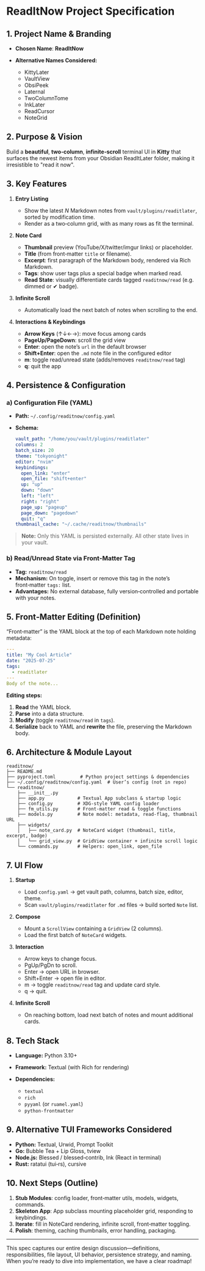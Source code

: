 # ReadItNow Project Specification

## 1. Project Name & Branding

* **Chosen Name**: **ReadItNow**
* **Alternative Names Considered:**

  * KittyLater
  * VaultView
  * ObsiPeek
  * Laternal
  * TwoColumnTome
  * InkLater
  * ReadCursor
  * NoteGrid

## 2. Purpose & Vision

Build a **beautiful**, **two‑column**, **infinite‑scroll** terminal UI in **Kitty** that surfaces the newest items from your Obsidian ReadItLater folder, making it irresistible to "read it now".

## 3. Key Features

1. **Entry Listing**

   * Show the latest *N* Markdown notes from `vault/plugins/readitlater`, sorted by modification time.
   * Render as a two‑column grid, with as many rows as fit the terminal.

2. **Note Card**

   * **Thumbnail** preview (YouTube/X/twitter/imgur links) or placeholder.
   * **Title** (from front‑matter `title` or filename).
   * **Excerpt**: first paragraph of the Markdown body, rendered via Rich Markdown.
   * **Tags**: show user tags plus a special badge when marked read.
   * **Read State**: visually differentiate cards tagged `readitnow/read` (e.g. dimmed or ✔ badge).

3. **Infinite Scroll**

   * Automatically load the next batch of notes when scrolling to the end.

4. **Interactions & Keybindings**

   * **Arrow Keys** (↑↓←→): move focus among cards
   * **PageUp/PageDown**: scroll the grid view
   * **Enter**: open the note’s `url` in the default browser
   * **Shift+Enter**: open the `.md` note file in the configured editor
   * **m**: toggle read/unread state (adds/removes `readitnow/read` tag)
   * **q**: quit the app

## 4. Persistence & Configuration

### a) Configuration File (YAML)

* **Path:** `~/.config/readitnow/config.yaml`
* **Schema:**

  ```yaml
  vault_path: "/home/you/vault/plugins/readitlater"
  columns: 2
  batch_size: 20
  theme: "tokyonight"
  editor: "nvim"
  keybindings:
    open_link: "enter"
    open_file: "shift+enter"
    up: "up"
    down: "down"
    left: "left"
    right: "right"
    page_up: "pageup"
    page_down: "pagedown"
    quit: "q"
  thumbnail_cache: "~/.cache/readitnow/thumbnails"
  ```

> **Note:** Only this YAML is persisted externally. All other state lives in your vault.

### b) Read/Unread State via Front‑Matter Tag

* **Tag:** `readitnow/read`
* **Mechanism:** On toggle, insert or remove this tag in the note’s front‑matter `tags:` list.
* **Advantages:** No external database, fully version‑controlled and portable with your notes.

## 5. Front‑Matter Editing (Definition)

“Front‑matter” is the YAML block at the top of each Markdown note holding metadata:

```yaml
---
title: "My Cool Article"
date: "2025-07-25"
tags:
  - readitlater
---
Body of the note...
```

**Editing steps:**

1. **Read** the YAML block.
2. **Parse** into a data structure.
3. **Modify** (toggle `readitnow/read` in `tags`).
4. **Serialize** back to YAML and **rewrite** the file, preserving the Markdown body.

## 6. Architecture & Module Layout

```
readitnow/
├── README.md
├── pyproject.toml         # Python project settings & dependencies
├── ~/.config/readitnow/config.yaml  # User’s config (not in repo)
└── readitnow/
    ├── __init__.py
    ├── app.py            # Textual App subclass & startup logic
    ├── config.py         # XDG‑style YAML config loader
    ├── fm_utils.py       # Front‑matter read & toggle functions
    ├── models.py         # Note model: metadata, read‑flag, thumbnail URL
    ├── widgets/
    │   ├── note_card.py  # NoteCard widget (thumbnail, title, excerpt, badge)
    │   └── grid_view.py  # GridView container + infinite scroll logic
    └── commands.py       # Helpers: open_link, open_file
```

## 7. UI Flow

1. **Startup**

   * Load `config.yaml` → get vault path, columns, batch size, editor, theme.
   * Scan `vault/plugins/readitlater` for `.md` files → build sorted `Note` list.

2. **Compose**

   * Mount a `ScrollView` containing a `GridView` (2 columns).
   * Load the first batch of `NoteCard` widgets.

3. **Interaction**

   * Arrow keys to change focus.
   * PgUp/PgDn to scroll.
   * Enter → open URL in browser.
   * Shift+Enter → open file in editor.
   * m → toggle `readitnow/read` tag and update card style.
   * q → quit.

4. **Infinite Scroll**

   * On reaching bottom, load next batch of notes and mount additional cards.

## 8. Tech Stack

* **Language:** Python 3.10+
* **Framework:** Textual (with Rich for rendering)
* **Dependencies:**

  * `textual`
  * `rich`
  * `pyyaml` (or `ruamel.yaml`)
  * `python-frontmatter`

## 9. Alternative TUI Frameworks Considered

* **Python:** Textual, Urwid, Prompt Toolkit
* **Go:** Bubble Tea + Lip Gloss, tview
* **Node.js:** Blessed / blessed‑contrib, Ink (React in terminal)
* **Rust:** ratatui (tui‑rs), cursive

## 10. Next Steps (Outline)

1. **Stub Modules**: config loader, front‑matter utils, models, widgets, commands.
2. **Skeleton App**: App subclass mounting placeholder grid, responding to keybindings.
3. **Iterate**: fill in NoteCard rendering, infinite scroll, front‑matter toggling.
4. **Polish**: theming, caching thumbnails, error handling, packaging.

---

This spec captures our entire design discussion—definitions, responsibilities, file layout, UI behavior, persistence strategy, and naming. When you’re ready to dive into implementation, we have a clear roadmap!
